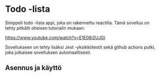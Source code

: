 # Todo -lista

Simppeli todo -lista appi, joka on rakennettu reactilla. 
Tämä sovellus on tehty pitkälti oheisen tutorialin mukaan: 

https://www.youtube.com/watch?v=E1E08i2UJGI

Sovellukseen on tehty lisäksi Jest -yksikkötestit sekä github actions putki, joka julkaisee sovelluksen automaattisesti.

## Asennus ja käyttö



